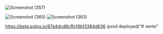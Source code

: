 ![Screenshot (357)](https://github.com/user-attachments/assets/3081ab95-16f5-4981-9133-5210344e4f22)

![Screenshot (360)](https://github.com/user-attachments/assets/9cc916c4-de80-4d78-bd36-138d2f8d2269)
![Screenshot (363)](https://github.com/user-attachments/assets/aad7f1db-82ef-461e-9145-409632b451e1)

https://beta.solpg.io/67a4dcd9cffcf4b13384d636 (prod deployed)"# vente" 
